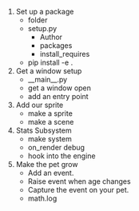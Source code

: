 1. Set up a package
    * folder
    * setup.py
        * Author
        * packages
        * install_requires
    * pip install -e .
2. Get a window setup
    * \_\_main__.py
    * get a window open
    * add an entry point
3. Add our sprite
    * make a sprite
    * make a scene
4. Stats Subsystem
    * make system
    * on_render debug
    * hook into the engine
5. Make the pet grow
    * Add an event.
    * Raise event when age changes
    * Capture the event on your pet.
    * math.log